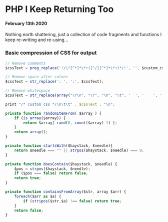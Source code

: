 # PHP I Keep Returning Too
#### February 13th 2020

Nothing earth shattering, just a collection of code fragments and functions I keep re-writing and re-using...

### Basic compression of CSS for output 
```javascript
// Remove comments
$cssText = preg_replace('!/\*[^*]*\*+([^/][^*]*\*+)*/!', '', $custom_css_field);

// Remove space after colons
$cssText = str_replace(': ', ':', $cssText);

// Remove whitespace
$cssText = str_replace(array("\r\n", "\r", "\n", "\t", '  ', '    ', '    '), '', $cssText);

print "/* custom css */\n\t\t" . $cssText . "\n";

private function randomItemFrom( $array ) {
	if (is_array($array)) {
		return $array[ rand(0, count($array)-1) ];
	}
	return array();
}

private function startsWith($haystack, $needle){
	return $needle === "" || strpos($haystack, $needle) === 0;
}

private function doesContain($haystack, $needle) {
	$pos = strpos($haystack, $needle);
	if ($pos === false) return false;
	return true;
}

private function containsFromArray($str, array $arr) {
	foreach($arr as $a) {
		if (stripos($str,$a) !== false) return true;
	}
	return false;
}
```
